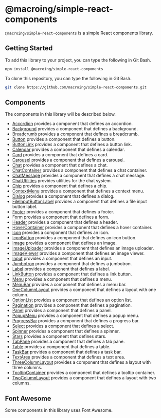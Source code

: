 # @macroing/simple-react-components

`@macroing/simple-react-components` is a simple React components library.

## Getting Started

To add this library to your project, you can type the following in Git Bash.

```bash
npm install @macroing/simple-react-components
```

To clone this repository, you can type the following in Git Bash.

```bash
git clone https://github.com/macroing/simple-react-components.git
```

## Components

The components in this library will be described below.

- [Accordion](https://github.com/macroing/simple-react-components/tree/master/documentation/accordion) provides a component that defines an accordion.
- [Background](https://github.com/macroing/simple-react-components/tree/master/documentation/background) provides a component that defines a background.
- [Breadcrumb](https://github.com/macroing/simple-react-components/tree/master/documentation/breadcrumb) provides a component that defines a breadcrumb.
- [Button](https://github.com/macroing/simple-react-components/tree/master/documentation/button) provides a component that defines a button.
- [ButtonLink](https://github.com/macroing/simple-react-components/tree/master/documentation/button-link) provides a component that defines a button link.
- [Calendar](https://github.com/macroing/simple-react-components/tree/master/documentation/calendar) provides a component that defines a calendar.
- [Card](https://github.com/macroing/simple-react-components/tree/master/documentation/card) provides a component that defines a card.
- [Carousel](https://github.com/macroing/simple-react-components/tree/master/documentation/carousel) provides a component that defines a carousel.
- [Chat](https://github.com/macroing/simple-react-components/tree/master/documentation/chat) provides a component that defines a chat.
- [ChatContainer](https://github.com/macroing/simple-react-components/tree/master/documentation/chat-container) provides a component that defines a chat container.
- [ChatMessage](https://github.com/macroing/simple-react-components/tree/master/documentation/chat-message) provides a component that defines a chat message.
- [ChatUtilities](https://github.com/macroing/simple-react-components/tree/master/documentation/chat-utilities) provides utilities for the chat system.
- [Chip](https://github.com/macroing/simple-react-components/tree/master/documentation/chip) provides a component that defines a chip.
- [ContextMenu](https://github.com/macroing/simple-react-components/tree/master/documentation/context-menu) provides a component that defines a context menu.
- [Dialog](https://github.com/macroing/simple-react-components/tree/master/documentation/dialog) provides a component that defines a dialog.
- [FileInputButtonLabel](https://github.com/macroing/simple-react-components/tree/master/documentation/file-input-button-label) provides a component that defines a file input button label.
- [Footer](https://github.com/macroing/simple-react-components/tree/master/documentation/footer) provides a component that defines a footer.
- [Form](https://github.com/macroing/simple-react-components/tree/master/documentation/form) provides a component that defines a form.
- [Header](https://github.com/macroing/simple-react-components/tree/master/documentation/header) provides a component that defines a header.
- [HoverContainer](https://github.com/macroing/simple-react-components/tree/master/documentation/hover-container) provides a component that defines a hover container.
- [Icon](https://github.com/macroing/simple-react-components/tree/master/documentation/icon) provides a component that defines an icon.
- [IconButton](https://github.com/macroing/simple-react-components/tree/master/documentation/icon-button) provides a component that defines an icon button.
- [Image](https://github.com/macroing/simple-react-components/tree/master/documentation/image) provides a component that defines an image.
- [ImageUploader](https://github.com/macroing/simple-react-components/tree/master/documentation/image-uploader) provides a component that defines an image uploader.
- [ImageViewer](https://github.com/macroing/simple-react-components/tree/master/documentation/image-viewer) provides a component that defines an image viewer.
- [Input](https://github.com/macroing/simple-react-components/tree/master/documentation/input) provides a component that defines an input.
- [Jumbotron](https://github.com/macroing/simple-react-components/tree/master/documentation/jumbotron) provides a component that defines a jumbotron.
- [Label](https://github.com/macroing/simple-react-components/tree/master/documentation/label) provides a component that defines a label.
- [LinkButton](https://github.com/macroing/simple-react-components/tree/master/documentation/link-button) provides a component that defines a link button.
- [Menu](https://github.com/macroing/simple-react-components/tree/master/documentation/menu) provides a component that defines a menu.
- [MenuBar](https://github.com/macroing/simple-react-components/tree/master/documentation/menu-bar) provides a component that defines a menu bar.
- [OneColumnLayout](https://github.com/macroing/simple-react-components/tree/master/documentation/one-column-layout) provides a component that defines a layout with one column.
- [OptionList](https://github.com/macroing/simple-react-components/tree/master/documentation/option-list) provides a component that defines an option list.
- [Pagination](https://github.com/macroing/simple-react-components/tree/master/documentation/pagination) provides a component that defines a pagination.
- [Panel](https://github.com/macroing/simple-react-components/tree/master/documentation/panel) provides a component that defines a panel.
- [PopupMenu](https://github.com/macroing/simple-react-components/tree/master/documentation/popup-menu) provides a component that defines a popup menu.
- [ProgressBar](https://github.com/macroing/simple-react-components/tree/master/documentation/progress-bar) provides a component that defines a progress bar.
- [Select](https://github.com/macroing/simple-react-components/tree/master/documentation/select) provides a component that defines a select.
- [Spinner](https://github.com/macroing/simple-react-components/tree/master/documentation/spinner) provides a component that defines a spinner.
- [Stars](https://github.com/macroing/simple-react-components/tree/master/documentation/stars) provides a component that defines stars.
- [TabPane](https://github.com/macroing/simple-react-components/tree/master/documentation/tab-pane) provides a component that defines a tab pane.
- [Table](https://github.com/macroing/simple-react-components/tree/master/documentation/table) provides a component that defines a table.
- [TaskBar](https://github.com/macroing/simple-react-components/tree/master/documentation/task-bar) provides a component that defines a task bar.
- [TextArea](https://github.com/macroing/simple-react-components/tree/master/documentation/text-area) provides a component that defines a text area.
- [ThreeColumnLayout](https://github.com/macroing/simple-react-components/tree/master/documentation/three-column-layout) provides a component that defines a layout with three columns.
- [TooltipContainer](https://github.com/macroing/simple-react-components/tree/master/documentation/tooltip-container) provides a component that defines a tooltip container.
- [TwoColumnLayout](https://github.com/macroing/simple-react-components/tree/master/documentation/two-column-layout) provides a component that defines a layout with two columns.

## Font Awesome

Some components in this library uses Font Awesome.

